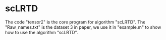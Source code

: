 # scLRTD
The code "tensor2" is the core program for algorithm "scLRTD". The "Raw_names.txt" is the dataset 3 in paper, we use it in "example.m" to show how to use the algorithm "scLRTD".

